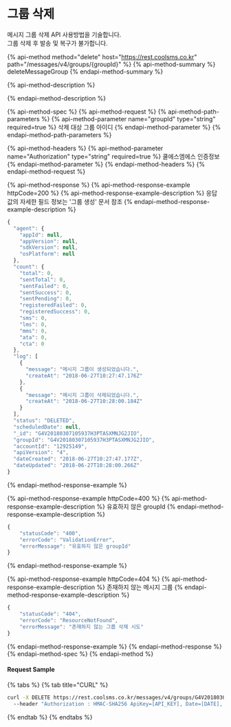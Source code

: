 # 그룹 삭제

메시지 그룹 삭제 API 사용방법을 기술합니다.  
그룹 삭제 후 발송 및 복구가 불가합니다.

{% api-method method="delete" host="https://rest.coolsms.co.kr" path="/messages/v4/groups/{groupId}" %}
{% api-method-summary %}
deleteMessageGroup
{% endapi-method-summary %}

{% api-method-description %}

{% endapi-method-description %}

{% api-method-spec %}
{% api-method-request %}
{% api-method-path-parameters %}
{% api-method-parameter name="groupId" type="string" required=true %}
삭제 대상 그룹 아이디
{% endapi-method-parameter %}
{% endapi-method-path-parameters %}

{% api-method-headers %}
{% api-method-parameter name="Authorization" type="string" required=true %}
쿨에스엠에스 인증정보
{% endapi-method-parameter %}
{% endapi-method-headers %}
{% endapi-method-request %}

{% api-method-response %}
{% api-method-response-example httpCode=200 %}
{% api-method-response-example-description %}
응답 값의 자세한 필드 정보는 '그룹 생성' 문서 참조
{% endapi-method-response-example-description %}

```javascript
{
  "agent": {
    "appId": null,
    "appVersion": null,
    "sdkVersion": null,
    "osPlatform": null
  },
  "count": {
    "total": 0,
    "sentTotal": 0,
    "sentFailed": 0,
    "sentSuccess": 0,
    "sentPending": 0,
    "registeredFailed": 0,
    "registeredSuccess": 0,
    "sms": 0,
    "lms": 0,
    "mms": 0,
    "ata": 0,
    "cta": 0
  },
  "log": [
    {
      "message": "메시지 그룹이 생성되었습니다.",
      "createAt": "2018-06-27T10:27:47.176Z"
    },
    {
      "message": "메시지 그룹이 삭제되었습니다.",
      "createAt": "2018-06-27T10:28:00.184Z"
    }
  ],
  "status": "DELETED",
  "scheduledDate": null,
  "_id": "G4V20180307105937H3PTASXMNJG2JIO",
  "groupId": "G4V20180307105937H3PTASXMNJG2JIO",
  "accountId": "12925149",
  "apiVersion": "4",
  "dateCreated": "2018-06-27T10:27:47.177Z",
  "dateUpdated": "2018-06-27T10:28:00.266Z"
}
```
{% endapi-method-response-example %}

{% api-method-response-example httpCode=400 %}
{% api-method-response-example-description %}
유효하지 않은 groupId
{% endapi-method-response-example-description %}

```javascript
{
    "statusCode": "400",
    "errorCode": "ValidationError",
    "errorMessage": "유효하지 않은 groupId"
}
```
{% endapi-method-response-example %}

{% api-method-response-example httpCode=404 %}
{% api-method-response-example-description %}
존재하지 않는 메시지 그룹
{% endapi-method-response-example-description %}

```javascript
{
    "statusCode": "404",
    "errorCode": "ResourceNotFound",
    "errorMessage": "존재하지 않는 그룹 삭제 시도"
}
```
{% endapi-method-response-example %}
{% endapi-method-response %}
{% endapi-method-spec %}
{% endapi-method %}

#### Request Sample

{% tabs %}
{% tab title="CURL" %}
```bash
curl -X DELETE https://rest.coolsms.co.kr/messages/v4/groups/G4V20180307105937H3PTASXMNJG2JIO
  --header "Authorization : HMAC-SHA256 ApiKey=[API_KEY], Date=[DATE], Salt=[UNIQID], Signature= [SIGNATURE]" \
```
{% endtab %}
{% endtabs %}

